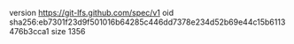 version https://git-lfs.github.com/spec/v1
oid sha256:eb7301f23d9f501016b64285c446dd7378e234d52b69e44c15b6113476b3cca1
size 1356
